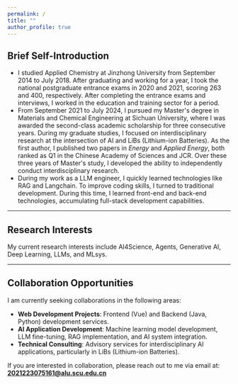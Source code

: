 ```yaml
---
permalink: /
title: ""
author_profile: true
---
```


## Brief Self-Introduction

<ul>
  <li>I studied Applied Chemistry at Jinzhong University from September 2014 to July 2018. After graduating and working for a year, I took the national postgraduate entrance exams in 2020 and 2021, scoring 263 and 400, respectively. After completing the entrance exams and interviews, I worked in the education and training sector for a period.</li>

  <li>From September 2021 to July 2024, I pursued my Master's degree in Materials and Chemical Engineering at Sichuan University, where I was awarded the second-class academic scholarship for three consecutive years. During my graduate studies, I focused on interdisciplinary research at the intersection of AI and LiBs (Lithium-ion Batteries). As the first author, I published two papers in <em>Energy</em> and <em>Applied Energy</em>, both ranked as Q1 in the Chinese Academy of Sciences and JCR. Over these three years of Master's study, I developed the ability to independently conduct interdisciplinary research.</li>

  <li>During my work as a LLM engineer, I quickly learned technologies like RAG and Langchain. To improve coding skills, I turned to traditional development. During this time, I learned front-end and back-end technologies, accumulating full-stack development capabilities.</li>
</ul>

---

## Research Interests

My current research interests include AI4Science, Agents, Generative AI, Deep Learning, LLMs, and MLsys.


---

## Collaboration Opportunities

I am currently seeking collaborations in the following areas:

<ul>
  <li><strong>Web Development Projects</strong>: Frontend (Vue) and Backend (Java, Python) development services.</li>

  <li><strong>AI Application Development</strong>: Machine learning model development, LLM fine-tuning, RAG implementation, and AI system integration.</li>
  
  <li><strong>Technical Consulting</strong>: Advisory services for interdisciplinary AI applications, particularly in LiBs (Lithium-ion Batteries).</li>
</ul>

If you are interested in collaboration, please reach out to me via email at: <strong>2021223075161@alu.scu.edu.cn</strong>
